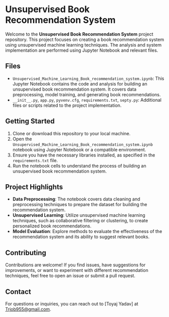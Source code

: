 # Unsupervised Book Recommendation System

Welcome to the **Unsupervised Book Recommendation System** project repository. This project focuses on creating a book recommendation system using unsupervised machine learning techniques. The analysis and system implementation are performed using Jupyter Notebook and relevant files.

## Files

- `Unsupervised_Machine_Learning_Book_recommendation_system.ipynb`: This Jupyter Notebook contains the code and analysis for building an unsupervised book recommendation system. It covers data preprocessing, model training, and generating book recommendations.
- `__init__.py`, `app.py`, `pyvenv.cfg`, `requirements.txt`, `septy.py`: Additional files or scripts related to the project implementation.

## Getting Started

1. Clone or download this repository to your local machine.
2. Open the `Unsupervised_Machine_Learning_Book_recommendation_system.ipynb` notebook using Jupyter Notebook or a compatible environment.
3. Ensure you have the necessary libraries installed, as specified in the `requirements.txt` file.
4. Run the notebook cells to understand the process of building an unsupervised book recommendation system.

## Project Highlights

- **Data Preprocessing**: The notebook covers data cleaning and preprocessing techniques to prepare the dataset for building the recommendation system.
- **Unsupervised Learning**: Utilize unsupervised machine learning techniques, such as collaborative filtering or clustering, to create personalized book recommendations.
- **Model Evaluation**: Explore methods to evaluate the effectiveness of the recommendation system and its ability to suggest relevant books.

## Contributing

Contributions are welcome! If you find issues, have suggestions for improvements, or want to experiment with different recommendation techniques, feel free to open an issue or submit a pull request.


## Contact
For questions or inquiries, you can reach out to [Toyaj Yadav] at [Trjob955@gmail.com](mailto:trjob955@gmail.com).
